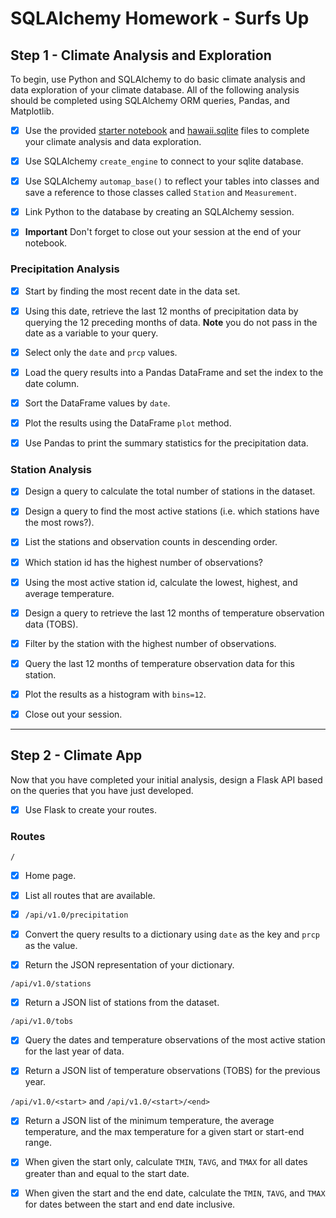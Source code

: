 # SQLAlchemy Homework - Surfs Up

## Step 1 - Climate Analysis and Exploration

To begin, use Python and SQLAlchemy to do basic climate analysis and data exploration of your climate database. All of the following analysis should be completed using SQLAlchemy ORM queries, Pandas, and Matplotlib.

- [x] Use the provided [starter notebook](climate_starter.ipynb) and [hawaii.sqlite](Resources/hawaii.sqlite) files to complete your climate analysis and data exploration.

- [x] Use SQLAlchemy `create_engine` to connect to your sqlite database.

- [x] Use SQLAlchemy `automap_base()` to reflect your tables into classes and save a reference to those classes called `Station` and `Measurement`.

- [x] Link Python to the database by creating an SQLAlchemy session.

- [x] **Important** Don't forget to close out your session at the end of your notebook.

### Precipitation Analysis

- [x] Start by finding the most recent date in the data set.

- [x] Using this date, retrieve the last 12 months of precipitation data by querying the 12 preceding months of data. **Note** you do not pass in the date as a variable to your query.

- [x] Select only the `date` and `prcp` values.

- [x] Load the query results into a Pandas DataFrame and set the index to the date column.

- [x] Sort the DataFrame values by `date`.

- [x] Plot the results using the DataFrame `plot` method.

- [x] Use Pandas to print the summary statistics for the precipitation data.

### Station Analysis

- [x] Design a query to calculate the total number of stations in the dataset.

- [x] Design a query to find the most active stations (i.e. which stations have the most rows?).

- [x] List the stations and observation counts in descending order.

- [x] Which station id has the highest number of observations?

- [x] Using the most active station id, calculate the lowest, highest, and average temperature.

- [x] Design a query to retrieve the last 12 months of temperature observation data (TOBS).

- [x] Filter by the station with the highest number of observations.

- [x] Query the last 12 months of temperature observation data for this station.

- [x] Plot the results as a histogram with `bins=12`.

- [x] Close out your session.

- - -

## Step 2 - Climate App

Now that you have completed your initial analysis, design a Flask API based on the queries that you have just developed.

- [x] Use Flask to create your routes.

### Routes

 `/`

- [x] Home page.

- [x] List all routes that are available.

- [x] `/api/v1.0/precipitation`

- [x] Convert the query results to a dictionary using `date` as the key and `prcp` as the value.

- [x] Return the JSON representation of your dictionary.

 `/api/v1.0/stations`

- [x] Return a JSON list of stations from the dataset.

`/api/v1.0/tobs`
  
- [x] Query the dates and temperature observations of the most active station for the last year of data.

- [x] Return a JSON list of temperature observations (TOBS) for the previous year.

 `/api/v1.0/<start>` and `/api/v1.0/<start>/<end>`

- [x] Return a JSON list of the minimum temperature, the average temperature, and the max temperature for a given start or start-end range.

- [x] When given the start only, calculate `TMIN`, `TAVG`, and `TMAX` for all dates greater than and equal to the start date.

- [x] When given the start and the end date, calculate the `TMIN`, `TAVG`, and `TMAX` for dates between the start and end date inclusive.
